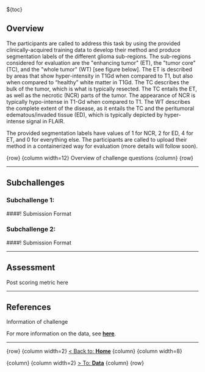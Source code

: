 
${toc}

## **Overview**

The participants are called to address this task by using the provided clinically-acquired training data to develop their method and produce segmentation labels of the different glioma sub-regions. The sub-regions considered for evaluation are the "enhancing tumor" (ET), the "tumor core" (TC), and the "whole tumor" (WT) [see figure below]. The ET is described by areas that show hyper-intensity in T1Gd when compared to T1, but also when compared to “healthy” white matter in T1Gd. The TC describes the bulk of the tumor, which is what is typically resected. The TC entails the ET, as well as the necrotic (NCR) parts of the tumor. The appearance of NCR is typically hypo-intense in T1-Gd when compared to T1. The WT describes the complete extent of the disease, as it entails the TC and the peritumoral edematous/invaded tissue (ED), which is typically depicted by hyper-intense signal in FLAIR.

The provided segmentation labels have values of 1 for NCR, 2 for ED, 4 for ET, and 0 for everything else.
The participants are called to upload their method in a containerized way for evaluation (more details will follow soon).

{row}
{column width=12}
Overview of challenge questions
{column}
{row}

---

## **Subchallenges**

### **Subchallenge 1**: 
####! Submission Format
### **Subchallenge 2**: 
####! Submission Format

---

## **Assessment**
Post scoring metric here

---


## **References**
Information of challenge

For more information on the data, see [**here**](#!Synapse:syn25829070/wiki/611091).

---

{row}
 {column width=2}
[< Back to: **Home**](#!Synapse:syn25829070)
 {column}
 {column width=8}

 {column}
 {column width=2} 
[> To: **Data**](#!Synapse:syn25829070/wiki/611091)
 {column}
{row}

